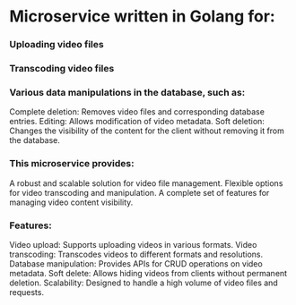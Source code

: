 # Microservice written in Golang for:

### Uploading video files
### Transcoding video files
### Various data manipulations in the database, such as:
Complete deletion: Removes video files and corresponding database entries.
Editing: Allows modification of video metadata.
Soft deletion: Changes the visibility of the content for the client without removing it from the database.
### This microservice provides:

A robust and scalable solution for video file management.
Flexible options for video transcoding and manipulation.
A complete set of features for managing video content visibility.

### Features:

Video upload: Supports uploading videos in various formats.
Video transcoding: Transcodes videos to different formats and resolutions.
Database manipulation: Provides APIs for CRUD operations on video metadata.
Soft delete: Allows hiding videos from clients without permanent deletion.
Scalability: Designed to handle a high volume of video files and requests.
